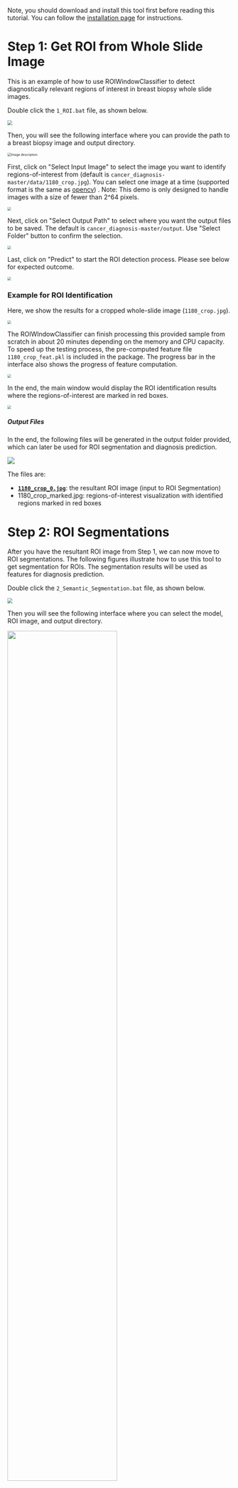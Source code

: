 

Note, you should download and install this tool first before reading this tutorial. You can follow the 
<a href="https://cancertech.cs.washington.edu/installation.html" target="_blank">installation page</a> 
 for instructions.

# Step 1: Get ROI from Whole Slide Image
This is an example of how to use ROIWindowClassifier to detect diagnostically relevant regions of interest in breast biopsy whole slide images.  


Double click the `1_ROI.bat` file, as shown below.

<img src="tutorial_img/roi_bat.JPG" style="zoom:70%;" />

Then, you will see the following interface where you can provide the path to a breast biopsy image and output directory.

<img src="tutorial_img/ROI_main.jpg" alt="Image description" style="zoom:50%;" />


First, click on "Select Input Image" to select the image you want to identify regions-of-interest from (default is `cancer_diagnosis-master/data/1180_crop.jpg`). You can select one image at a time (supported format is the same as [opencv](https://docs.opencv.org/3.4/d4/da8/group__imgcodecs.html#ga288b8b3da0892bd651fce07b3bbd3a56)) . Note: This demo is only designed to handle images with a size of fewer than 2^64 pixels. 

<img src="tutorial_img/ROI_select_input.jpg" style="zoom:50%;" />

Next, click on "Select Output Path" to select where you want the output files to be saved. The default is `cancer_diagnosis-master/output`. Use "Select Folder" button to confirm the selection. 

<img src="tutorial_img/ROI_select_output.jpg" style="zoom:50%;" />

Last, click on "Predict" to start the ROI detection process. Please see below for expected outcome. 

<img src="tutorial_img/ROI_predict.jpg" style="zoom:50%;" />

### Example for ROI Identification

Here, we show the results for a cropped whole-slide image (`1180_crop.jpg`). 

<img src="tutorial_img/1180_crop.jpg" style="zoom:50%;" />

The ROIWIndowClassifier can finish processing this provided sample from scratch in about 20 minutes depending on the memory and CPU capacity. To speed up the testing process, the pre-computed feature file `1180_crop_feat.pkl` is included in the package. The progress bar in the interface also shows the progress of feature computation.

<img src="tutorial_img/ROI_inprogress.JPG" style="zoom:50%;" />

In the end, the main window would display the ROI identification results where the regions-of-interest are marked in red boxes.

<img src="tutorial_img/ROI_result.jpg" style="zoom:50%;" />

##### Output Files

In the end, the following files will be generated in the output folder provided, which can later be used for ROI segmentation and diagnosis prediction. 

<img src="tutorial_img/ROI_files.JPG" style="zoom:100%;" />

The files are:

- **<u>`1180_crop_0.jpg`</u>**: the resultant ROI image (input to ROI Segmentation)
- 1180_crop_marked.jpg: regions-of-interest visualization with identified regions marked in red boxes



# Step 2: ROI Segmentations
After you have the resultant ROI image from Step 1, we can now move to ROI segmentations. The following figures illustrate how to use this tool to get segmentation for ROIs. The segmentation results will be used as features for diagnosis prediction. 


Double click the `2_Semantic_Segmentation.bat` file, as shown below.


<img src="tutorial_img/seg_bat.JPG" style="zoom:70%;" />


Then you will see the following interface where you can select the model, ROI image, and output directory.

<img src="tutorial_img/ynet_page1.JPG" width="70%" align="middle"/>
<br><br>

You should choose one or more ROI images at a time as shown below. Hold the "Control" key if you want to select multiple files, which is the standard multi-file selection in Windows OS. 
In this example, you can select the "1180_crop_0.jpg" image.

Similarly, you can choose the desired output folder by clicking the "Select Output Directory" button and choose a folder.

<img src="tutorial_img/ynet_page2.JPG" width="70%" align="middle"/>
<br><br>


You can also change the parameter for "Batch Size" by using the slider, where the batch size is a term used in machine learning and refers to the number of samples processed in one iteration. When the computer has lots of memory or a large GPU, you can use a larger batch size. Usually, large batch size can make the CNN runs faster, but a large batch size would require lots of memory. We recommend to you the default setting unless your computer memory is too low or too high. If you saw any kind of memory error printed by the GUI, then restart the process with smaller batch size.

At last, click on the "Begin Segmentation" button to process these ROI images. Depends on your computer hardware (memory, GPU, etc) and the size of ROI, it usually takes 2 to 20 minutes to process each ROI on a GPU. 
CPUs are usually more than 10x slower than GPUs for deep learning, and we do not recommend users to use CPU for this step (i.e. ROI segmentation).

<!--
If the ROI contains more than 1 billion pixels, then it might take over an hour to process the ROI without GPU acceleration. Note that an 8GB GPU usually runs 10x faster than an i7 CPU.
-->

The 8 semantic segmentation classes  are:

<!--
1. Backgrounds 
2. Benign Epithelium
3. malignant Epithelium
4. Normal Stroma
5. Desmoplastic Stroma
6. Secretion
7. Blood
8. Necrosis
-->

<img src="tutorial_img/seg_color_map.png" width="40%" align="middle"/>
<br><br>


## Examples for ROI Segmentation
Here, we show the results for the detected ROI from the first step. 

### Input ROIs
This ROI is chosen by the "Select Images".

<img src="tutorial_img/1180_crop_0.jpg" width="40%" align="middle"/>

### Output Files
The CNN can finish processing these two ROIs after a 1-hour process on CPU or 10-minute process on GPU (Nvidia GTX 1080 Ti). Note that there are over 0.8 billion pixels in these two ROIs.
The following files are generated in the output folder, which can be used for visualization and diagnosis prediction.

<img src="tutorial_img/1180_files.JPG" width="30%" align="middle"/>

The files are:

* `_seg_label.png` (CNN semantic segmentation label), where the masks are stored.
* `_seg_viz.png` (CNN semantic segmentation visualization)
* `_seg_sp_viz.png` (visualization based on Superpixel majority voting result)
* `csv` (features for all tiles) files.
* `log` (intermediate file), which is used for debugging

### Visualize Segmentation Mask
An example of segmentation visualization image is shown below.

<img src="tutorial_img/1180_crop_0_seg_viz.png" width="40%" align="middle"/>

An example of segmentation visualization based on majority voting in Superpixels is shown below.

<img src="tutorial_img/1180_crop_0_seg_sp_viz.png" width="40%" align="middle"/>


A sample of the CSV files is shown below. The "SuperpixelFrequency.csv" and "SuperpixelCooccurence.csv" files contain different features for the machine learning algorithm for diagnosis prediction. Both files are needed.

<img src="tutorial_img/segmentation_csv_viz.JPG" width="80%" align="middle"/>



# Step 3: Diagnosis based on Segmentation Results
The ROI finder (in Step 1 above) usually selects more than one ROI for each subject, because there are often several interesting locations for analysis. The diagnosis prediction is given for each ROI, and the final diagnosis prediction for the subject is the maximum of diagnosis of all ROIs.



Double click the `3_Diagnosis.bat` file, as shown below.
<img src="tutorial_img/dx_bat.JPG" style="zoom:70%;" />


Then you will see the following interface, where you can select the CSV files generated from the previous step (i.e. ROI segmentation).
Similar to the previous step, you should select all CSV files in the same window by holding the "Control" key. 

You only need to select visible CSV files (e.g. for Superpixel Co-occurence features), and the program can find all other files and features needed for the diagnosis.

<img src="tutorial_img/dx_page1.JPG" width="70%" align="middle"/>
<br><br>

Then, you can click on the "Begin Classification" button, and the program will produce the result in another window.
Note that this step is super fast, which takes less than 10 seconds for each CSV file.

<img src="tutorial_img/dx_page2.JPG" width="70%" align="middle"/>
<br><br>

Here, the red font shows the prediction for the input CSV files.
Again, we will choose the largest value (worst diagnosis prediction) as the final prediction for the subject if multiple ROIs are extracted from Step 1.

<img src="tutorial_img/dx_page3.JPG" width="70%" align="middle"/>
<br><br>

# User Support

If you have any questions, you can visit the 
<a href="https://github.com/meredith-wenjunwu/cancer_diagnosis/issues" target="_blank">Github issue page</a> 
and submit an issue via the "New issue" button as shown below.

<img src="tutorial_img/user_issue.jpg" width="40%" align="middle"/>
<br><br>
